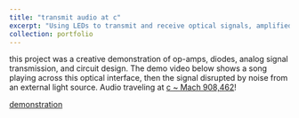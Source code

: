 ```yaml
---
title: "transmit audio at c"
excerpt: "Using LEDs to transmit and receive optical signals, amplified and sent to an analog speaker.<br/><img style='width=50%' src='/images/optical_audio_transmission_teaser.png'><br/>"
collection: portfolio
---
```


this project was a creative demonstration of op-amps, diodes, analog signal transmission, and circuit design. The demo video below shows a song playing across this optical interface, then the signal disrupted by noise from an external light source. Audio traveling at [c ~ Mach 908,462](https://www.wolframalpha.com/input?i=mach+number+at+speed+of+light)!

[demonstration](https://photos.app.goo.gl/EToi92ySujyH4uRp9)

